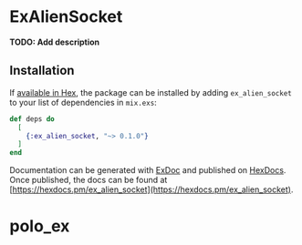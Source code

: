 # ExAlienSocket

**TODO: Add description**

## Installation

If [available in Hex](https://hex.pm/docs/publish), the package can be installed
by adding `ex_alien_socket` to your list of dependencies in `mix.exs`:

```elixir
def deps do
  [
    {:ex_alien_socket, "~> 0.1.0"}
  ]
end
```

Documentation can be generated with [ExDoc](https://github.com/elixir-lang/ex_doc)
and published on [HexDocs](https://hexdocs.pm). Once published, the docs can
be found at [https://hexdocs.pm/ex_alien_socket](https://hexdocs.pm/ex_alien_socket).

# polo_ex
